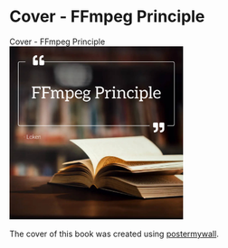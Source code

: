# Cover - FFmpeg Principle

<div id="no_ads">
</div>

<div id="meta-description---">Cover - FFmpeg Principle</div>

<img src="./img/cover.jpg" alt="cover" style="zoom:30%;" />

The cover of this book was created using [postermywall](https://zh-cn.postermywall.com/).